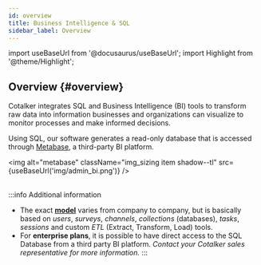 ```yaml
---
id: overview
title: Business Intelligence & SQL
sidebar_label: Overview
---
```

import useBaseUrl from '@docusaurus/useBaseUrl'; 
import Highlight from '@theme/Highlight';

## Overview {#overview}

Cotalker integrates SQL and Business Intelligence (BI) tools to transform raw data into information businesses and organizations can visualize to monitor processes and make informed decisions.

Using SQL, our software generates a read-only database that is accessed through [Metabase](https://www.metabase.com/), a third-party BI platform.

<img alt="metabase" className="img_sizing item shadow--tl" src={useBaseUrl('img/admin_bi.png')} />
<br/>
<br/>

:::info Additional information
- The exact [**model**](model) varies from company to company, but is basically based on _users_, _surveys_, _channels_,  _collections_ (databases), _tasks_, _sessions_ and custom _ETL_ (Extract, Transform, Load) tools.
- For **enterprise plans**, it is possible to have direct access to the SQL Database from a third party BI platform. _Contact your Cotalker sales representative for more information._
:::